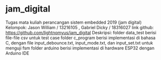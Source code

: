 # jam_digital
Tugas mata kuliah perancangan sistem embedded 2019 (jam digital)
Kelompok: Jason William / 13216105 , Gabriel Dicky / 18316027
link github: https://github.com/lightnomyus/jam_digital
Deskripsi:
folder data_test berisi file-file csv untuk test case
folder c_program berisi implementasi di bahasa C, dengan file input_debounce.txt, input_mode.txt, dan input_set.txt untuk menguji fsm
folder arduino berisi implementasi di hardware ESP32 dengan Arduino IDE

